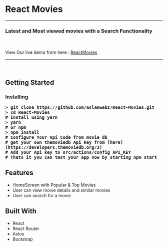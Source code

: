<h1>React Movies</h1>
<hr />
<h3>Latest and Most viewed movies with a Search Functionality</h3>
<br />
<br />
View Our live demo from here :  <a href="https://aslamwebz.github.io/React-Movies/">ReactMovies</a>
<hr />
<br />
<h2>Getting Started</>
<br />
<h3>Installing</>
<br />

```
> git clone https://github.com/aslamwebz/React-Movies.git
> cd React-Movies
# install using yarn
> yarn
# or npm
> npm install
# Configure Your Api Code from movie db
# get your own themoviedb Api Key from [here](https://developers.themoviedb.org/3)
# Add your Api key to src/actions/config API_KEY
# Thats it you can test your app now by starting npm start
```

## Features

- HomeScreen with Popular & Top Movies
- User can view movie details and similar movies
- User can search for a movie

## Built With

- React 
- React Router
- Axios
- Bootstrap

